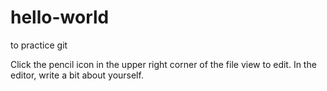 # hello-world
to practice git

Click the  pencil icon in the upper right corner of the file view to edit.
In the editor, write a bit about yourself.

